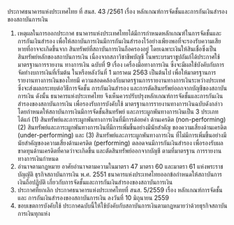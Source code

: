 ประกาศธนาคารแห่งประเทศไทย
ที่ สนส. 43 /2561
เรื่อง หลักเกณฑ์การจัดชั้นและการกันเงินสํารองของสถาบันการเงิน
1. เหตุผลในการออกประกาศ
ธนาคารแห่งประเทศไทยได้มีการกำหนดหลักเกณฑ์ในการจัดชั้นและการกันเงินสำรอง
เพื่อให้สถาบันการเงินมีการกันเงินสำรองไว้อย่างเพียงพอที่จะรองรับความเสียหายที่อาจจะเกิดขึ้นจาก
สินทรัพย์ที่สถาบันการเงินถือครองอยู่ โดยเฉพาะเงินให้สินเชื่อซึ่งเป็นสินทรัพย์หลักของสถาบันการเงิน
เนื่องจากสภาวิชาชีพบัญชี ในพระบรมราชูปถัมภ์ได้ประกาศใช้มาตรฐานการรายงาน
ทางการเงิน ฉบับที่ 9 เรื่อง เครื่องมือทางการเงิน ซึ่งจะมีผลใช้บังคับกับการจัดทำงบการเงินที่เริ่มต้น
ในหรือหลังวันที่ 1 มกราคม 2563 เป็นต้นไป เพื่อให้มาตรฐานการรายงานทางการเงินของไทยมี
ความสอดคล้องกับมาตรฐานการรายงานทางการเงินระหว่างประเทศ ซึ่งจะส่งผลกระทบต่อวิธีการจัดชั้น
การกันเงินสำรอง และการตัดสินทรัพย์ออกจากบัญชีของสถาบันการเงิน ดังนั้น ธนาคารแห่งประเทศไทย
จึงเห็นควรปรับปรุงหลักเกณฑ์การจัดชั้นและการกันเงินสำรองของสถาบันการเงิน เพื่อรองรับการบังคับใช้
มาตรฐานการรายงานทางการเงินฉบับดังกล่าว โดยกำหนดให้สถาบันการเงินมีการจัดชั้นสินทรัพย์
และภาระผูกพันทางการเงินเป็น 3 ประเภท ได้แก่ (1) สินทรัพย์และภาระผูกพันทางการเงินที่มีการด้อยค่า
ด้านเครดิต (non-performing) (2) สินทรัพย์และภาระผูกพันทางการเงินที่มีการเพิ่มขึ้นอย่างมีนัยสำคัญ
ของความเสี่ยงด้านเครดิต (under-performing) และ (3) สินทรัพย์และภาระผูกพันทางการเงิน
ที่ไม่มีการเพิ่มขึ้นอย่างมีนัยสำคัญของความเสี่ยงด้านเครดิต (performing) ตลอดจนมีการกันเงินสำรอง
เพื่อรองรับผลขาดทุนด้านเครดิตที่คาดว่าจะเกิดขึ้น และตัดสินทรัพย์ออกจากบัญชี ตามที่มาตรฐาน
การรายงานทางการเงินกำหนด
2. อำนาจตามกฎหมาย
อาศัยอำนาจตามความในมาตรา 47 มาตรา 60 และมาตรา 61 แห่งพระราชบัญญัติ
ธุรกิจสถาบันการเงิน พ.ศ. 2551 ธนาคารแห่งประเทศไทยออกข้อกําหนดให้สถาบันการเงินถือปฏิบัติ
เกี่ยวกับการจัดชั้นและการกันเงินสำรองของสถาบันการเงิน
3. ประกาศที่ยกเลิก
ประกาศธนาคารแห่งประเทศไทยที่ สนส. 5/2559 เรื่อง หลักเกณฑ์การจัดชั้นและ
การกันเงินสำรองของสถาบันการเงิน ลงวันที่ 10 มิถุนายน 2559
4. ขอบเขตการบังคับใช้
ประกาศฉบับนี้ให้ใช้บังคับกับสถาบันการเงินตามกฎหมายว่าด้วยธุรกิจสถาบันการเงินทุกแห่ง
